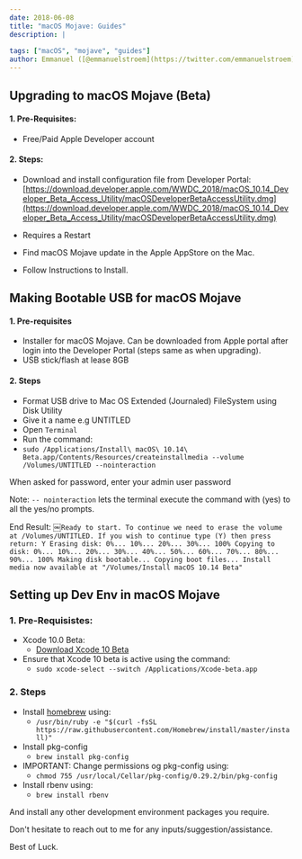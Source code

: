 ```yaml
---
date: 2018-06-08
title: "macOS Mojave: Guides"
description: |
  
tags: ["macOS", "mojave", "guides"]
author: Emmanuel ([@emmanuelstroem](https://twitter.com/emmanuelstroem))
---
```


## Upgrading to macOS Mojave (Beta)
#### 1.  Pre-Requisites:
- Free/Paid Apple Developer account

#### 2. Steps:
- Download and install configuration file from Developer Portal:
    [https://download.developer.apple.com/WWDC_2018/macOS_10.14_Developer_Beta_Access_Utility/macOSDeveloperBetaAccessUtility.dmg](https://download.developer.apple.com/WWDC_2018/macOS_10.14_Developer_Beta_Access_Utility/macOSDeveloperBetaAccessUtility.dmg)
    
- Requires a Restart
- Find macOS Mojave update in the Apple AppStore on the Mac.
- Follow Instructions to Install.


## Making Bootable USB for macOS Mojave
#### 1. Pre-requisites
- Installer for macOS Mojave. Can be downloaded from Apple portal after login into the Developer Portal (steps same as when upgrading).
- USB stick/flash at lease 8GB

#### 2. Steps
- Format USB drive to Mac OS Extended (Journaled) FileSystem using Disk Utility
- Give it a name e.g UNTITLED
- Open ```Terminal```
-  Run the command:
-  ```sudo /Applications/Install\ macOS\ 10.14\ Beta.app/Contents/Resources/createinstallmedia --volume /Volumes/UNTITLED --nointeraction```

When asked for password, enter your admin user password

Note: 
```-- nointeraction``` lets the terminal execute the command with (yes) to all the yes/no prompts.

End Result:
￼```Ready to start.
To continue we need to erase the volume at /Volumes/UNTITLED.
If you wish to continue type (Y) then press return: Y
Erasing disk: 0%... 10%... 20%... 30%... 100%
Copying to disk: 0%... 10%... 20%... 30%... 40%... 50%... 60%... 70%... 80%... 90%... 100%
Making disk bootable...
Copying boot files...
Install media now available at "/Volumes/Install macOS 10.14 Beta"```

## Setting up Dev Env in macOS Mojave

### 1. Pre-Requisistes:
- Xcode 10.0 Beta: 
    - [Download Xcode 10 Beta](https://download.developer.apple.com/Developer_Tools/Xcode_10_Beta/Xcode_10_Beta.xip)
- Ensure that Xcode 10 beta is active using the command:
    - ```sudo xcode-select --switch /Applications/Xcode-beta.app ```


### 2. Steps
- Install [homebrew](https://brew.sh) using:
     - ```/usr/bin/ruby -e "$(curl -fsSL https://raw.githubusercontent.com/Homebrew/install/master/install)"```
- Install pkg-config
    - ```brew install pkg-config```
- IMPORTANT: Change permissions og pkg-config using:
    - ```chmod 755 /usr/local/Cellar/pkg-config/0.29.2/bin/pkg-config```
- Install rbenv using:
    - ```brew install rbenv```

And install any other development environment packages you require.

Don't hesitate to reach out to me for any inputs/suggestion/assistance.

Best of Luck.

